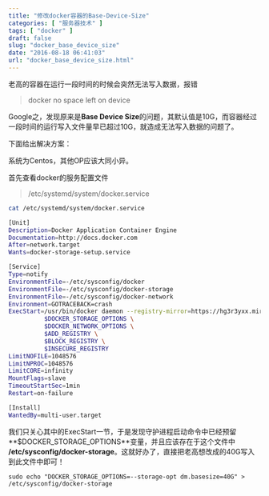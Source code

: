 ```yaml
---
title: "修改docker容器的Base-Device-Size"
categories: [ "服务器技术" ]
tags: [ "docker" ]
draft: false
slug: "docker_base_device_size"
date: "2016-08-18 06:41:03"
url: "docker_base_device_size.html"
---
```


老高的容器在运行一段时间的时候会突然无法写入数据，报错

> docker no space left on device


Google之，发现原来是**Base Device Size**的问题，其默认值是10G，而容器经过一段时间的运行写入文件量早已超过10G，就造成无法写入数据的问题了。


下面给出解决方案：

<!--more-->


系统为Centos，其他OP应该大同小异。

首先查看docker的服务配置文件

> /etc/systemd/system/docker.service

```bash
cat /etc/systemd/system/docker.service

[Unit]
Description=Docker Application Container Engine
Documentation=http://docs.docker.com
After=network.target
Wants=docker-storage-setup.service

[Service]
Type=notify
EnvironmentFile=-/etc/sysconfig/docker
EnvironmentFile=-/etc/sysconfig/docker-storage
EnvironmentFile=-/etc/sysconfig/docker-network
Environment=GOTRACEBACK=crash
ExecStart=/usr/bin/docker daemon --registry-mirror=https://hg3r3yxx.mirror.aliyuncs.com $OPTIONS \
          $DOCKER_STORAGE_OPTIONS \
          $DOCKER_NETWORK_OPTIONS \
          $ADD_REGISTRY \
          $BLOCK_REGISTRY \
          $INSECURE_REGISTRY
LimitNOFILE=1048576
LimitNPROC=1048576
LimitCORE=infinity
MountFlags=slave
TimeoutStartSec=1min
Restart=on-failure

[Install]
WantedBy=multi-user.target
```


我们只关心其中的ExecStart一节，于是发现守护进程启动命令中已经预留**$DOCKER_STORAGE_OPTIONS**变量，并且应该存在于这个文件中 **/etc/sysconfig/docker-storage**。这就好办了，直接把老高想改成的40G写入到此文件中即可！

```
sudo echo "DOCKER_STORAGE_OPTIONS=--storage-opt dm.basesize=40G" > /etc/sysconfig/docker-storage
```